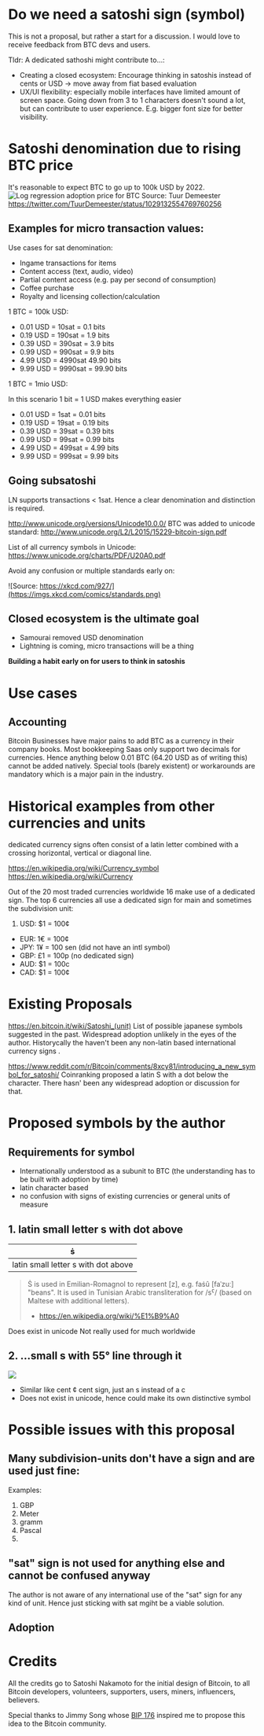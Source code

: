 # Do we need a satoshi sign (symbol)

This is not a proposal, but rather a start for a discussion. I would love to receive feedback from BTC devs and users.

Tldr: A dedicated sathoshi might contribute to...:
* Creating a closed ecosystem: Encourage thinking in satoshis instead of cents or USD -> move away from fiat based evaluation
* UX/UI flexibility: especially mobile interfaces have limited amount of screen space. Going down from 3 to 1 characters doesn't sound a lot, but can contribute to user experience. E.g. bigger font size for better visibility.

# Satoshi denomination due to rising BTC price

It's reasonable to expect BTC to go up to 100k USD by 2022.
![Log regression adoption price for BTC](btc-logreg-price.jpg)
Source: Tuur Demeester https://twitter.com/TuurDemeester/status/1029132554769760256

## Examples for micro transaction values:

Use cases for sat denomination:

* Ingame transactions for items
* Content access (text, audio, video)
* Partial content access (e.g. pay per second of consumption)
* Coffee purchase
* Royalty and licensing collection/calculation

1 BTC = 100k USD:
* 0.01 USD = 10sat = 0.1 bits
* 0.19 USD = 190sat = 1.9 bits
* 0.39 USD = 390sat = 3.9 bits
* 0.99 USD = 990sat = 9.9 bits
* 4.99 USD = 4990sat 49.90 bits
* 9.99 USD = 9990sat = 99.90 bits

1 BTC = 1mio USD:

In this scenario 1 bit = 1 USD makes everything easier
* 0.01 USD = 1sat = 0.01 bits
* 0.19 USD = 19sat = 0.19 bits
* 0.39 USD = 39sat = 0.39 bits
* 0.99 USD = 99sat  = 0.99 bits
* 4.99 USD = 499sat = 4.99 bits
* 9.99 USD = 999sat = 9.99 bits

## Going subsatoshi

LN supports transactions < 1sat.
Hence a clear denomination and distinction is required.

http://www.unicode.org/versions/Unicode10.0.0/
BTC was added to unicode standard: http://www.unicode.org/L2/L2015/15229-bitcoin-sign.pdf

List of all currency symbols in Unicode:
https://www.unicode.org/charts/PDF/U20A0.pdf

Avoid any confusion or multiple standards early on:

![Source: https://xkcd.com/927/](https://imgs.xkcd.com/comics/standards.png)

## Closed ecosystem is the ultimate goal

* Samourai removed USD denomination
* Lightning is coming, micro transactions will be a thing

**Building a habit early on for users to think in satoshis**
# Use cases

## Accounting

Bitcoin Businesses have major pains to add BTC as a currency in their company books. Most bookkeeping Saas only support two decimals for currencies. Hence anything below 0.01 BTC (64.20 USD as of writing this) cannot be added natively. Special tools  (barely existent) or workarounds are mandatory which is a major pain in the industry.

# Historical examples from other currencies and units

dedicated currency signs often consist of a latin letter combined with a crossing horizontal, vertical or diagonal line.

https://en.wikipedia.org/wiki/Currency_symbol
https://en.wikipedia.org/wiki/Currency

Out of the 20 most traded currencies worldwide 16 make use of a dedicated sign. The top 6 currencies all use a dedicated sign for main and sometimes the subdivision unit:

1. USD: $1 = 100¢
* EUR: 1€ = 100¢
* JPY: 1¥ = 100 sen (did not have an intl symbol)
* GBP: £1 = 100p (no dedicated sign)
* AUD: $1 = 100c
* CAD: $1 = 100¢

# Existing Proposals

https://en.bitcoin.it/wiki/Satoshi_(unit)
List of possible japanese symbols suggested in the past. Widespread adoption unlikely in the eyes of the author. Historycally the haven't been any non-latin based international currency signs .

https://www.reddit.com/r/Bitcoin/comments/8xcy81/introducing_a_new_symbol_for_satoshi/
Coinranking proposed a latin S with a dot below the character. There hasn' been any widespread adoption or discussion for that.

# Proposed symbols by the author

## Requirements for symbol

* Internationally understood as a subunit to BTC (the understanding has to be built with adoption by time)
* latin character based
* no confusion with signs of existing currencies or general units of measure

## 1. latin small letter s with dot above

| ṡ |
| - |
| latin small letter s with dot above |

> Ṡ is used in Emilian-Romagnol to represent [z], e.g. faṡû [faˈzuː] "beans". It is used in Tunisian Arabic transliteration for /sˁ/ (based on Maltese with additional letters).
> - https://en.wikipedia.org/wiki/%E1%B9%A0

Does exist in unicode
Not really used for much worldwide

## 2. ...small s with 55° line through it

![](sat-55deg.png)

* Similar like cent ¢ cent sign, just an s instead of a c
* Does not exist in unicode, hence could make its own distinctive symbol

# Possible issues with this proposal

## Many subdivision-units don't have a sign and are used just fine:

Examples: 

1. GBP
1. Meter
2. gramm
3. Pascal
5. 

## "sat" sign is not used for anything else and cannot be confused anyway

The author is not aware of any international use of the "sat" sign for any kind of unit. Hence just sticking with sat mgiht be a viable solution.

## Adoption 

# Credits

All the credits go to Satoshi Nakamoto for the initial design of Bitcoin, to all Bitcoin developers, volunteers, supporters, users, miners, influencers, believers.

Special thanks to Jimmy Song whose [BIP 176](https://github.com/bitcoin/bips/blob/master/bip-0176.mediawiki) inspired me to propose this idea to the Bitcoin community.
